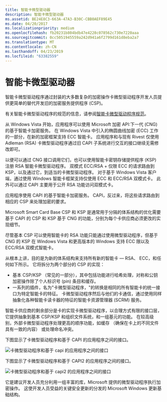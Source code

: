 ```yaml
---
title: 智能卡微型驱动器
description: 智能卡微型驱动器
ms.assetid: BE24E8C3-663A-47A3-B30C-CBB0AEF89E45
ms.date: 04/20/2017
ms.localizationpriority: medium
ms.openlocfilehash: fb20231b804bdb47e4228c078562c730e7220aaa
ms.sourcegitcommit: 0cc5051945559a242d941a6f2799d161d8eba2a7
ms.translationtype: MT
ms.contentlocale: zh-CN
ms.lasthandoff: 04/23/2019
ms.locfileid: "63382559"
---
```

# <a name="smart-card-minidrivers"></a>智能卡微型驱动器


智能卡微型驱动程序通过封装的大多数复杂的加密操作卡微型驱动程序开发人员提供更简单的替代开发旧的加密服务提供程序 (CSP)。

有关智能卡微型驱动程序的规范的信息，请参阅[智能卡微型驱动程序规范](https://msdn.microsoft.com/library/windows/hardware/dn631754)。

从 Windows Vista 开始，应用程序可以使用 Microsoft 加密 API:下一代 (CNG) 的基于智能卡加密服务。 在 Windows Vista 中引入的椭圆曲线加密 (ECC) 工作的一部分，在新的加密框架支持 ECC 智能卡。 应用程序和与现有 Rivest 仅使用 Adleman (RSA) 卡微型驱动程序通过旧 CAPI 子系统进行交互的接口继续无需修改即可。

以便可以通过 CNG 接口调用它们，也可以使用智能卡密钥存储提供程序 (KSP) 注册 RSA 智能卡微型驱动程序。 双模式 ECC/RSA + 仅限 ECC 的请求路由到 KSP，以及通过它，到适当的卡微型驱动程序。 对于基于 Windows Vista 客户端，通过使用 Windows 智能卡框架支持仅使用 ECC 和 ECC/RSA 双模式卡。 此外可以通过 CAPI 主要用于公开 RSA 功能访问双模式卡。

应用程序使用 CAPI 的基于智能卡加密服务。 CAPI，反过来，将这些请求路由到相应的 CSP 来处理加密的要求。

Microsoft Smart Card Base CSP 和 KSP 是通常用于分隔的体系结构的优化需要基于 CAPI 的 CSP 和 KSP 基于 CNG 的功能，分别为每个卡供应商必须更改的实现细节。

尽管基本 CSP 可以使用智能卡的 RSA 功能只能通过使用微型驱动程序，但基于 CNG 的 KSP 在 Windows Vista 和更高版本的 Windows 支持 ECC 限以及 ECC/RSA 双模式智能卡。

从根本上讲，目的是为新的体系结构来支持所有新的智能卡 — RSA、 ECC，和任何如下所示。 它将拆分为两个部分的 CSP 的实现：

-   基本 CSP/KSP （常见的一部分），其中包括功能进行哈希处理，对称和公钥加密操作除了个人标识号 (pin) 条目和缓存。
-   一系列的插件，名为"卡微型驱动程序，"的转换是相同的所有智能卡的统一接口为特定智能卡的特征。 卡微型驱动程序然后与他们的卡通信，通过使用同样抽象化各种智能卡读卡器的特征的智能卡资源管理器 (SCRM) 服务。

智能卡供应商的剩余部分是卡的实现卡微型驱动程序，以合理方式有限的接口层，它提供抽象到基本 CSP/KSP 和组织文件系统，和一组基元的功能。 在较高级别，外部卡微型驱动程序处理更高的顺序功能，如缓存 （确保在卡上的不同文件具有一致的内容） 或处理命名冲突。

下图显示了卡微型驱动程序和基于 CAPI 的应用程序之间的接口。

![卡微型驱动程序和基于 capi 的应用程序之间的接口](images/capiinterface.png)

下图显示了卡微型驱动程序和基于 CAPI2 的应用程序之间的接口。

![卡微型驱动程序和基于 capi2 的应用程序之间的接口](images/capi2interface.png)

它是建议开发人员充分利用一组丰富的库，Microsoft 提供的微型驱动程序执行加密操作。 这使开发人员受益的关键安全更新的分发的 Microsoft Windows 更新基础结构。

 

 





